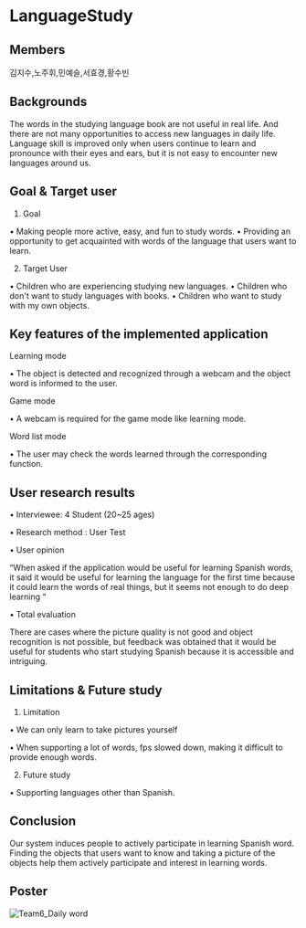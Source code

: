 # LanguageStudy

## Members
김지수,노주휘,민예슬,서효경,황수빈

## Backgrounds
The words in the studying language book are not useful in real life. And there are not many opportunities to access new languages in daily life. Language skill is improved only when users continue to learn and pronounce with their eyes and ears, but it is not easy to encounter new languages around us.

## Goal & Target user

1) Goal

• Making people more active, easy, and fun to study words.
• Providing an opportunity to get acquainted with words of the language that users want to learn.


2) Target User

• Children who are experiencing studying new languages.
• Children who don't want to study languages with books.
• Children who want to study with my own objects.



## Key features of the implemented application

Learning mode

• The object is detected and recognized through a webcam and the object word is informed to the user.

Game mode

• A webcam is required for the game mode like learning mode.

Word list mode

• The user may check the words learned through the corresponding function.


## User research results

• Interviewee: 4 Student (20~25 ages) 

• Research method : User Test

• User opinion

“When asked if the application would be useful for learning Spanish words, it said it would be useful for learning the language for the first time because it could learn the words of real things, but it seems not enough to do deep learning “

• Total evaluation

There are cases where the picture quality is not good and
object recognition is not possible, but feedback was obtained that it would be useful for students who start studying Spanish because it is accessible and intriguing.


## Limitations & Future study
1) Limitation

• We can only learn to take pictures yourself

• When supporting a lot of words, fps slowed down, making it difficult to provide enough words.

2) Future study

• Supporting languages other than Spanish.


## Conclusion
Our system induces people to actively participate in learning Spanish word. Finding the objects that users want to know and taking a picture of the objects help them actively participate and interest in learning words.

## Poster

![Team6_Daily word](https://user-images.githubusercontent.com/63279356/171673702-c61ee81b-3178-4871-a146-536819e77f9c.png)


